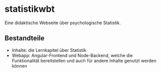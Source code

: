 # statistikwbt
Eine didaktische Webseite über psychologische Statistik.

## Bestandteile
* Inhalte: die Lernkapitel über Statistik
* Webapp: Angular-Frontend und Node-Backend, welche die Funktionalität bereitstellen und auch für andere Inhalte genutzt werden können
